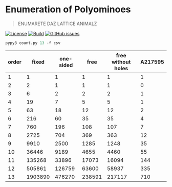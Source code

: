 Enumeration of Polyominoes
==

> ENUMARETE DAZ LATTICE ANIMALZ

[![License](https://img.shields.io/github/license/aureooms-research/polyominoes.svg)](https://raw.githubusercontent.com/aureooms-research/polyominoes/master/LICENSE)
[![Build](https://img.shields.io/travis/aureooms-research/polyominoes/master.svg)](https://travis-ci.org/aureooms-research/polyominoes/branches)
[![GitHub issues](https://img.shields.io/github/issues/aureooms-research/polyominoes.svg)](https://github.com/aureooms-research/polyominoes/issues)

```py
pypy3 count.py 13 -f csv
```

  |                order |                fixed |            one-sided |                 free |   free without holes |              A217595 |
  | -------------------- | -------------------- | -------------------- | -------------------- | -------------------- | -------------------- |
  |                    1 |                    1 |                    1 |                    1 |                    1 |                    1 |
  |                    2 |                    2 |                    1 |                    1 |                    1 |                    0 |
  |                    3 |                    6 |                    2 |                    2 |                    2 |                    1 |
  |                    4 |                   19 |                    7 |                    5 |                    5 |                    1 |
  |                    5 |                   63 |                   18 |                   12 |                   12 |                    2 |
  |                    6 |                  216 |                   60 |                   35 |                   35 |                    4 |
  |                    7 |                  760 |                  196 |                  108 |                  107 |                    7 |
  |                    8 |                 2725 |                  704 |                  369 |                  363 |                   12 |
  |                    9 |                 9910 |                 2500 |                 1285 |                 1248 |                   35 |
  |                   10 |                36446 |                 9189 |                 4655 |                 4460 |                   55 |
  |                   11 |               135268 |                33896 |                17073 |                16094 |                  144 |
  |                   12 |               505861 |               126759 |                63600 |                58937 |                  335 |
  |                   13 |              1903890 |               476270 |               238591 |               217117 |                  710 |
